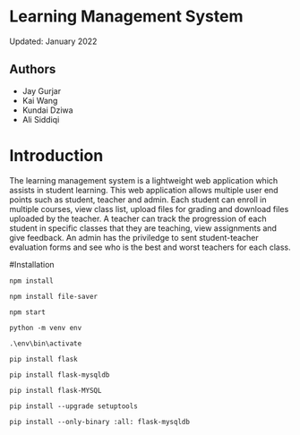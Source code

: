 # Learning Management System

Updated: January 2022

## Authors
* Jay Gurjar
* Kai Wang
* Kundai Dziwa
* Ali Siddiqi

# Introduction

The learning management system is a lightweight web application which assists in student learning. 
This web application allows multiple user end points such as student, teacher and admin. Each student can enroll in multiple courses,
view class list, upload files for grading and download files uploaded by the teacher. A teacher can track the progression 
of each student in specific classes that they are teaching, view assignments and give feedback. An admin has the priviledge to sent student-teacher 
evaluation forms and see who is the best and worst teachers for each class.




#Installation

```npm install```

```npm install file-saver```

```npm start```

```python -m venv env```

```.\env\bin\activate```

```pip install flask```

```pip install flask-mysqldb```

```pip install flask-MYSQL```

```pip install --upgrade setuptools```

```pip install --only-binary :all: flask-mysqldb```


